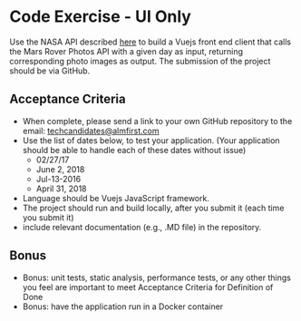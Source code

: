 # Code Exercise - UI Only

Use the NASA API described [here](https://api.nasa.gov) to build a Vuejs front end client that calls the Mars Rover Photos API with a given day as input, returning corresponding photo images as output. The submission of the project should be via GitHub.

## Acceptance Criteria

- When complete, please send a link to your own GitHub repository to the email: techcandidates@almfirst.com
- Use the list of dates below, to test your application.  (Your application should be able to handle each of these dates without issue)
  - 02/27/17
  - June 2, 2018
  - Jul-13-2016
  - April 31, 2018
- Language should be Vuejs JavaScript framework.
- The project should run and build locally, after you submit it (each time you submit it)
- include relevant documentation (e.g., .MD file) in the repository.

## Bonus

- Bonus: unit tests, static analysis, performance tests, or any other things you feel are important to meet Acceptance Criteria for Definition of Done
- Bonus: have the application run in a Docker container
